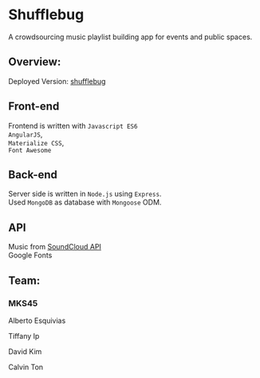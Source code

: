 
# Shufflebug
A crowdsourcing music playlist building app for events and public spaces.

## Overview:
Deployed Version: [shufflebug](https://shufflebug.herokuapp.com)

## Front-end
Frontend is written with
`Javascript ES6` <br />
`AngularJS`,  <br />
`Materialize CSS`,<br />
`Font Awesome`<br />

## Back-end
Server side is written in `Node.js` using `Express`. <br />
Used `MongoDB` as database with `Mongoose` ODM.

## API
Music from [SoundCloud API](https://developers.soundcloud.com/docs/api/guide) <br />
Google Fonts<br />

## Team:

### MKS45

Alberto Esquivias

Tiffany Ip

David Kim

Calvin Ton
